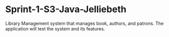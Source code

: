 # Sprint-1-S3-Java-Jelliebeth
Library Management system that manages book, authors, and patrons. The application will test the system and its features.
